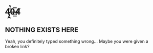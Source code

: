 # 4̷̡̯̍̔0̶͇̅4̸
## NOTHING EXISTS HERE
Yeah, you definitely typed something wrong...
Maybe you were given a broken link?
